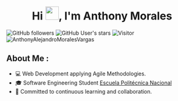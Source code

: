 <h1 align="center">Hi <img src="https://media.giphy.com/media/hvRJCLFzcasrR4ia7z/giphy.gif" width="35">, I'm Anthony Morales</h1>

![GitHub followers](https://img.shields.io/github/followers/AnthonyAlejandroMoralesVargas?style=social) ![GitHub User's stars]([https://img.shields.io/github/stars/AnushkaWijegoonawardana97?style=social](https://img.shields.io/github/stars/AnthonyAlejandroMoralesVargas?style=social)) ![Visitor](https://visitor-badge.laobi.icu/badge?page_id=AnthonyAlejandroMoralesVargas.repoName) <img src="https://komarev.com/ghpvc/?username=AnthonyAlejandroMoralesVargas" alt="AnthonyAlejandroMoralesVargas" />

## About Me :

- 💻 Web Development applying Agile Methodologies.
- 🎓 Software Engineering Student [Escuela Politécnica Nacional](https://webhistorico.epn.edu.ec/)
- 🧠 Committed to continuous learning and collaboration.

<br>

